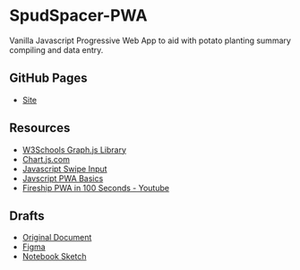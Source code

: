 # SpudSpacer-PWA
Vanilla Javascript Progressive Web App to aid with potato planting summary compiling and data entry. 

## GitHub Pages
* [Site](https://hansen-ri.github.io/SpudSpacer-PWA/)

## Resources

* [W3Schools Graph.js Library](https://www.w3schools.com/ai/ai_chartjs.asp)
* [Chart.js.com](https://www.chartjs.org/docs/latest/getting-started/)
* [Javascript Swipe Input](https://www.delftstack.com/howto/javascript/detect-finger-swipe-events-in-javascript/)
* [Javscript PWA Basics](https://www.freecodecamp.org/news/build-a-pwa-from-scratch-with-html-css-and-javascript/)
* [Fireship PWA in 100 Seconds - Youtube](https://www.youtube.com/watch?v=sFsRylCQblw&t=3s)

## Drafts

* [Original Document](/Images/IMG_5475.jpg)
* [Figma]()
* [Notebook Sketch](/Images/IMG_6304.jpg)

